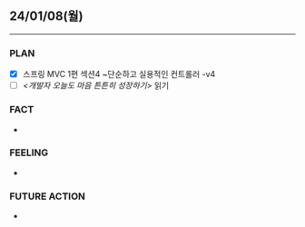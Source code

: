 ##  24/01/08(월)
***
### PLAN
* [X] 스프링 MVC 1편 섹션4 ~단순하고 실용적인 컨트롤러 -v4
* [ ] *<개발자 오늘도 마음 튼튼히 성장하기>* 읽기
### FACT
* 
### FEELING
* 
### FUTURE ACTION
* 